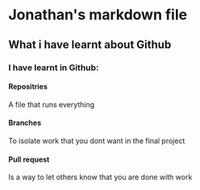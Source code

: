 # Jonathan's markdown file
## What i have learnt about Github

### I have learnt in Github:

#### Repositries
A file that runs everything

#### Branches
To isolate work that you dont want in the final project

#### Pull request
Is a way to let others know that you are done with work

